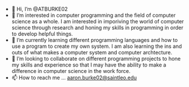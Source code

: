 - 👋 Hi, I’m @ATBURKE02
- 👀 I’m interested in computer programming and the field of computer science as a whole. I am interested in imporiving the world of computer science through research and honing my skills in programming in order to develop helpful things. 
- 🌱 I’m currently learning different programming languages and how to use a program to create my own system. I am also learning the ins and outs of what makes a computer system and computer archtecture. 
- 💞️ I’m looking to collaborate on different programming projects to hone my skills and experience so that I may have the ability to make a difference in computer science in the work force. 
- 📫 How to reach me ... aaron.burke02@saintleo.edu

<!---
ATBURKE02/ATBURKE02 is a ✨ special ✨ repository because its `README.md` (this file) appears on your GitHub profile.
You can click the Preview link to take a look at your changes.
--->
